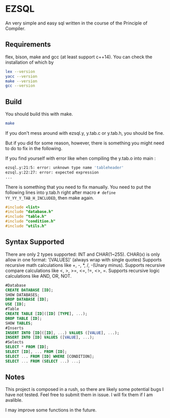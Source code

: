 # EZSQL

An very simple and easy sql written in the course of the Principle of Compiler.

## Requirements

flex, bison, make and gcc (at least support c++14).
You can check the installation of which by

```bash
lex --version
yacc --version
make --version
gcc --version
```

## Build

You should build this with make.

```bash
make
```

If you don't mess around with ezsql.y, y.tab.c or y.tab.h, you should be fine.

But if you did for some reason, however, there is something you might need to do to fix in the following.

If you find yourself with error like when compiling the y.tab.o into main :

```bash
ezsql.y:21:5: error: unknown type name 'tableheader'
ezsql.y:22:27: error: expected expression
...
```

There is something that you need to fix manually. You need to put the following lines into y.tab.h right after macro
`# define YY_YY_Y_TAB_H_INCLUDED`, then make again.

```c++
#include <list>
#include "database.h"
#include "table.h"
#include "condition.h"
#include "utils.h"
```

## Syntax Supported

There are only 2 types supported: INT and CHAR(1~255).
CHAR(x) is only allow in one format: '[VALUES]' (always wrap with single quotes)
Supports recursive math calculations like +, -, *, /, -(Unary minus).
Supports recursive compare calculations like <, >, >=, <=, !=, <>, =.
Supports recursive logic calculations like AND, OR, NOT.

```sql
#Database
CREATE DATABASE [ID];
SHOW DATABASES;
DROP DATABASE [ID];
USE [ID];
#Table
CREATE TABLE [ID]([ID] [TYPE], ...);
DROP TABLE [ID];
SHOW TABLES;
#Inserts
INSERT INTO [ID]([ID], ...) VALUES ([VALUE], ...);
INSERT INTO [ID] VALUES ([VALUE], ...);
#Selects
SELECT * FROM [ID];
SELECT [ID], ... FROM [ID];
SELECT ... FROM [ID] WHERE [CONDITION];
SELECT ... FROM (SELECT ...) ...;
```
## Notes

This project is composed in a rush, so there are likely some potential bugs I have not tested. Feel free to submit them in issue. I will fix them if I am avalible.

I may improve some functions in the future.

